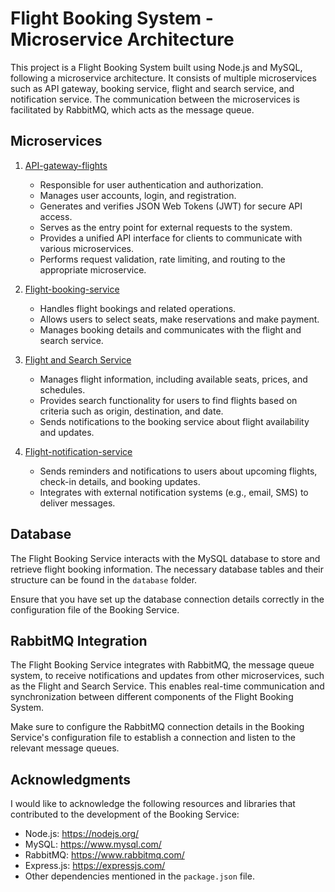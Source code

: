 # Flight Booking System - Microservice Architecture

This project is a Flight Booking System built using Node.js and MySQL, following a microservice architecture. It consists of multiple microservices such as API gateway, booking service, flight and search service, and notification service. The communication between the microservices is facilitated by RabbitMQ, which acts as the message queue.

## Microservices


1. [API-gateway-flights](https://github.com/hossain-asif/API-gateway-flights)

   - Responsible for user authentication and authorization.
   - Manages user accounts, login, and registration.
   - Generates and verifies JSON Web Tokens (JWT) for secure API access.
   - Serves as the entry point for external requests to the system.
   - Provides a unified API interface for clients to communicate with various microservices.
   - Performs request validation, rate limiting, and routing to the appropriate microservice.

2. [Flight-booking-service](https://github.com/hossain-asif/Flight-booking-service)

   - Handles flight bookings and related operations.
   - Allows users to select seats, make reservations and make payment.
   - Manages booking details and communicates with the flight and search service.

3. [Flight and Search Service](https://github.com/hossain-asif/Flights-service)

   - Manages flight information, including available seats, prices, and schedules.
   - Provides search functionality for users to find flights based on criteria such as origin, destination, and date.
   - Sends notifications to the booking service about flight availability and updates.

4. [Flight-notification-service](https://github.com/hossain-asif/Flight-notification-service)

   - Sends reminders and notifications to users about upcoming flights, check-in details, and booking updates.
   - Integrates with external notification systems (e.g., email, SMS) to deliver messages.


## Database

The Flight Booking Service interacts with the MySQL database to store and retrieve flight booking information. The necessary database tables and their structure can be found in the `database` folder.

Ensure that you have set up the database connection details correctly in the configuration file of the Booking Service.

## RabbitMQ Integration

The Flight Booking Service integrates with RabbitMQ, the message queue system, to receive notifications and updates from other microservices, such as the Flight and Search Service. This enables real-time communication and synchronization between different components of the Flight Booking System.

Make sure to configure the RabbitMQ connection details in the Booking Service's configuration file to establish a connection and listen to the relevant message queues.




## Acknowledgments

I would like to acknowledge the following resources and libraries that contributed to the development of the Booking Service:

- Node.js: https://nodejs.org/
- MySQL: https://www.mysql.com/
- RabbitMQ: https://www.rabbitmq.com/
- Express.js: https://expressjs.com/
- Other dependencies mentioned in the `package.json` file.

